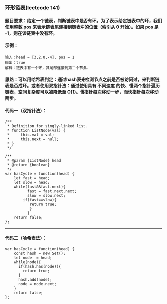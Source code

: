 ### 环形链表(leetcode 141)

#### 题目要求：给定一个链表，判断链表中是否有环。为了表示给定链表中的环，我们使用整数 pos 来表示链表尾连接到链表中的位置（索引从 0 开始）。如果 pos 是 -1，则在该链表中没有环。
#### 示例：
```
输入：head = [3,2,0,-4], pos = 1
输出：true
解释：链表中有一个环，其尾部连接到第二个节点。
```
#### 思路：可以用哈希表判定：通过hash表来检测节点之前是否被访问过，来判断链表是否成环。或者使用双指针法：通过使用具有 不同速度 的快、慢两个指针遍历链表，空间复杂度可以被降低至 O(1)。慢指针每次移动一步，而快指针每次移动两步。
#### 代码一（双指针法）：

```
/**
 * Definition for singly-linked list.
 * function ListNode(val) {
 *     this.val = val;
 *     this.next = null;
 * }
 */

/**
 * @param {ListNode} head
 * @return {boolean}
 */
var hasCycle = function(head) {
    let fast = head;
    let slow = head;
    while(fast&&fast.next){
          fast = fast.next.next;
          slow = slow.next;
        if(fast==slow){
           return true;
           }
          }
    return false;
};
```
- - -
#### 代码二（哈希表法）：

```
var hasCycle = function(head) {
    const hash = new Set();
    let node  = head;
    while(node){
      if(hash.has(node)){
        return true;
      }
      hash.add(node);
      node = node.next;
    }
    return false;
};
```